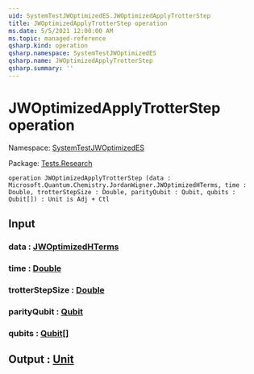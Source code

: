 ```yaml
---
uid: SystemTestJWOptimizedES.JWOptimizedApplyTrotterStep
title: JWOptimizedApplyTrotterStep operation
ms.date: 5/5/2021 12:00:00 AM
ms.topic: managed-reference
qsharp.kind: operation
qsharp.namespace: SystemTestJWOptimizedES
qsharp.name: JWOptimizedApplyTrotterStep
qsharp.summary: ''
---
```


# JWOptimizedApplyTrotterStep operation

Namespace: [SystemTestJWOptimizedES](xref:SystemTestJWOptimizedES)

Package: [Tests.Research](https://nuget.org/packages/Tests.Research)




```qsharp
operation JWOptimizedApplyTrotterStep (data : Microsoft.Quantum.Chemistry.JordanWigner.JWOptimizedHTerms, time : Double, trotterStepSize : Double, parityQubit : Qubit, qubits : Qubit[]) : Unit is Adj + Ctl
```


## Input

### data : [JWOptimizedHTerms](xref:Microsoft.Quantum.Chemistry.JordanWigner.JWOptimizedHTerms)




### time : [Double](xref:microsoft.quantum.qsharp.valueliterals#double-literals)




### trotterStepSize : [Double](xref:microsoft.quantum.qsharp.valueliterals#double-literals)




### parityQubit : [Qubit](xref:microsoft.quantum.qsharp.valueliterals#qubit-literals)




### qubits : [Qubit](xref:microsoft.quantum.qsharp.valueliterals#qubit-literals)[]





## Output : [Unit](xref:microsoft.quantum.qsharp.valueliterals#unit-literal)

